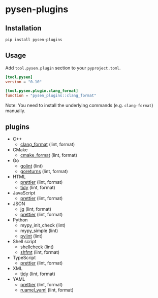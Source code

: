 # pysen-plugins

## Installation

```sh
pip install pysen-plugins
```

## Usage

Add `tool.pysen.plugin` section to your `pyproject.toml`.
```toml
[tool.pysen]
version = "0.10"

[tool.pysen.plugin.clang_format]
function = "pysen_plugins::clang_format"
```

Note: You need to install the underlying commands (e.g. `clang-format`) manually.

## plugins
- C++
  - [clang_format](https://clang.llvm.org/docs/ClangFormat.html) (lint, format)
- CMake
  - [cmake_format](https://github.com/cheshirekow/cmake_format) (lint, format)
- Go
  - [golint](https://github.com/golang/lint) (lint)
  - [goreturns](https://github.com/sqs/goreturns) (lint, format)
- HTML
  - [prettier](https://prettier.io) (lint, format)
  - [tidy](http://www.html-tidy.org) (lint, format)
- JavaScript
  - [prettier](https://prettier.io) (lint, format)
- JSON
  - [jq](https://stedolan.github.io/jq) (lint, format)
  - [prettier](https://prettier.io) (lint, format)
- Python
  - mypy_init_check (lint)
  - mypy_simple (lint)
  - [pylint](http://pylint.pycqa.org) (lint)
- Shell script
  - [shellcheck](https://github.com/koalaman/shellcheck) (lint)
  - [shfmt](https://github.com/mvdan/sh) (lint, format)
- TypeScript
  - [prettier](https://prettier.io) (lint, format)
- XML
  - [tidy](http://www.html-tidy.org) (lint, format)
- YAML
  - [prettier](https://prettier.io) (lint, format)
  - [ruamel_yaml](https://sourceforge.net/projects/ruamel-yaml) (lint, format)
